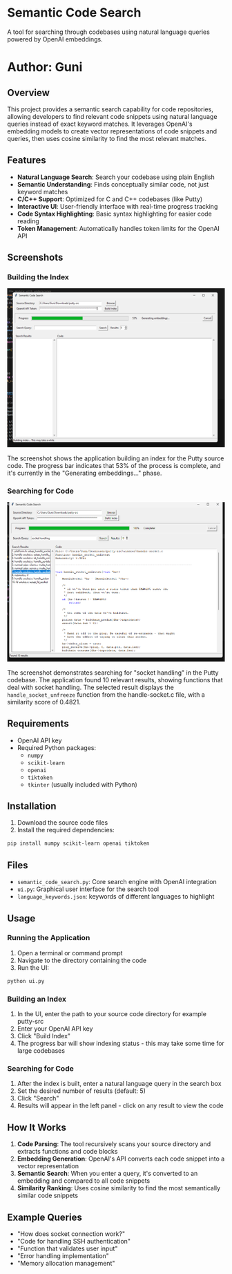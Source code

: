 # Semantic Code Search

A tool for searching through codebases using natural language queries powered by OpenAI embeddings.
# Author: Guni 

## Overview

This project provides a semantic search capability for code repositories, allowing developers to find relevant code snippets using natural language queries instead of exact keyword matches. It leverages OpenAI's embedding models to create vector representations of code snippets and queries, then uses cosine similarity to find the most relevant matches.

## Features

- **Natural Language Search**: Search your codebase using plain English
- **Semantic Understanding**: Finds conceptually similar code, not just keyword matches
- **C/C++ Support**: Optimized for C and C++ codebases (like Putty)
- **Interactive UI**: User-friendly interface with real-time progress tracking
- **Code Syntax Highlighting**: Basic syntax highlighting for easier code reading
- **Token Management**: Automatically handles token limits for the OpenAI API

## Screenshots

### Building the Index
![Index Building Process](ui_images/build.png)

The screenshot shows the application building an index for the Putty source code. The progress bar indicates that 53% of the process is complete, and it's currently in the "Generating embeddings..." phase.

### Searching for Code
![Search Results](ui_images/search.png)

The screenshot demonstrates searching for "socket handling" in the Putty codebase. The application found 10 relevant results, showing functions that deal with socket handling. The selected result displays the `handle_socket_unfreeze` function from the handle-socket.c file, with a similarity score of 0.4821.

## Requirements

- OpenAI API key
- Required Python packages:
  - `numpy`
  - `scikit-learn`
  - `openai`
  - `tiktoken`
  - `tkinter` (usually included with Python)

## Installation

1. Download the source code files
2. Install the required dependencies:

```bash
pip install numpy scikit-learn openai tiktoken
```

## Files

- `semantic_code_search.py`: Core search engine with OpenAI integration
- `ui.py`: Graphical user interface for the search tool
- `language_keywords.json`: keywords of different languages to highlight

## Usage

### Running the Application

1. Open a terminal or command prompt
2. Navigate to the directory containing the code
3. Run the UI:

```bash
python ui.py
```

### Building an Index

1. In the UI, enter the path to your source code directory for example putty-src
2. Enter your OpenAI API key
3. Click "Build Index"
4. The progress bar will show indexing status - this may take some time for large codebases

### Searching for Code

1. After the index is built, enter a natural language query in the search box
2. Set the desired number of results (default: 5)
3. Click "Search"
4. Results will appear in the left panel - click on any result to view the code

## How It Works

1. **Code Parsing**: The tool recursively scans your source directory and extracts functions and code blocks
2. **Embedding Generation**: OpenAI's API converts each code snippet into a vector representation
3. **Semantic Search**: When you enter a query, it's converted to an embedding and compared to all code snippets
4. **Similarity Ranking**: Uses cosine similarity to find the most semantically similar code snippets

## Example Queries

- "How does socket connection work?"
- "Code for handling SSH authentication"
- "Function that validates user input"
- "Error handling implementation"
- "Memory allocation management"

